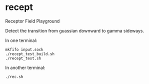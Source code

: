# recept
Receptor Field Playground

Detect the transition from guassian downward to gamma sideways.

In one terminal:
```
mkfifo input.sock
./recept_test_build.sh
./recept_test.sh
```

In another terminal:
```
./rec.sh
```
